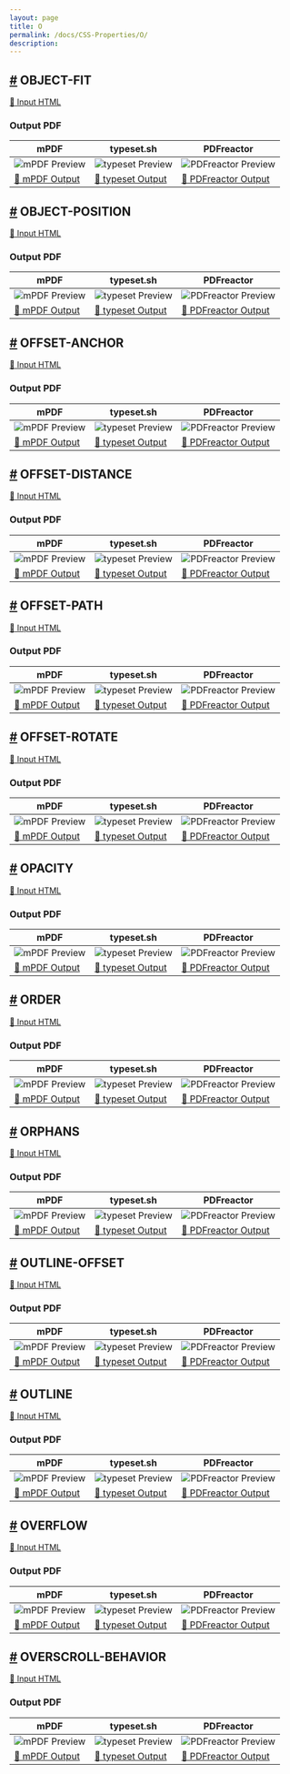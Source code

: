 ```yaml
---
layout: page
title: O
permalink: /docs/CSS-Properties/O/
description: 
---
```




## <a name="OBJECT-FIT" id="OBJECT-FIT" href="#OBJECT-FIT">#</a> OBJECT-FIT

[📄 Input HTML](/html/CSS%20Properties/O/object-fit.html)

### Output PDF

| mPDF | typeset.sh | PDFreactor |
|---------|---------|---------|
| ![mPDF Preview](mpdf__html_CSS_Properties_O_object-fit.html.png) | ![typeset Preview](typeset__html_CSS_Properties_O_object-fit.html.png) | ![PDFreactor Preview](pdfreactor__html_CSS_Properties_O_object-fit.html.png) |
| [📕 mPDF Output](mpdf__html_CSS_Properties_O_object-fit.html.pdf) | [📕 typeset Output](typeset__html_CSS_Properties_O_object-fit.html.pdf) | [📕 PDFreactor Output](pdfreactor__html_CSS_Properties_O_object-fit.html.pdf) |

## <a name="OBJECT-POSITION" id="OBJECT-POSITION" href="#OBJECT-POSITION">#</a> OBJECT-POSITION

[📄 Input HTML](/html/CSS%20Properties/O/object-position.html)

### Output PDF

| mPDF | typeset.sh | PDFreactor |
|---------|---------|---------|
| ![mPDF Preview](mpdf__html_CSS_Properties_O_object-position.html.png) | ![typeset Preview](typeset__html_CSS_Properties_O_object-position.html.png) | ![PDFreactor Preview](pdfreactor__html_CSS_Properties_O_object-position.html.png) |
| [📕 mPDF Output](mpdf__html_CSS_Properties_O_object-position.html.pdf) | [📕 typeset Output](typeset__html_CSS_Properties_O_object-position.html.pdf) | [📕 PDFreactor Output](pdfreactor__html_CSS_Properties_O_object-position.html.pdf) |

## <a name="OFFSET-ANCHOR" id="OFFSET-ANCHOR" href="#OFFSET-ANCHOR">#</a> OFFSET-ANCHOR

[📄 Input HTML](/html/CSS%20Properties/O/offset-anchor.html)

### Output PDF

| mPDF | typeset.sh | PDFreactor |
|---------|---------|---------|
| ![mPDF Preview](mpdf__html_CSS_Properties_O_offset-anchor.html.png) | ![typeset Preview](typeset__html_CSS_Properties_O_offset-anchor.html.png) | ![PDFreactor Preview](pdfreactor__html_CSS_Properties_O_offset-anchor.html.png) |
| [📕 mPDF Output](mpdf__html_CSS_Properties_O_offset-anchor.html.pdf) | [📕 typeset Output](typeset__html_CSS_Properties_O_offset-anchor.html.pdf) | [📕 PDFreactor Output](pdfreactor__html_CSS_Properties_O_offset-anchor.html.pdf) |

## <a name="OFFSET-DISTANCE" id="OFFSET-DISTANCE" href="#OFFSET-DISTANCE">#</a> OFFSET-DISTANCE

[📄 Input HTML](/html/CSS%20Properties/O/offset-distance.html)

### Output PDF

| mPDF | typeset.sh | PDFreactor |
|---------|---------|---------|
| ![mPDF Preview](mpdf__html_CSS_Properties_O_offset-distance.html.png) | ![typeset Preview](typeset__html_CSS_Properties_O_offset-distance.html.png) | ![PDFreactor Preview](pdfreactor__html_CSS_Properties_O_offset-distance.html.png) |
| [📕 mPDF Output](mpdf__html_CSS_Properties_O_offset-distance.html.pdf) | [📕 typeset Output](typeset__html_CSS_Properties_O_offset-distance.html.pdf) | [📕 PDFreactor Output](pdfreactor__html_CSS_Properties_O_offset-distance.html.pdf) |

## <a name="OFFSET-PATH" id="OFFSET-PATH" href="#OFFSET-PATH">#</a> OFFSET-PATH

[📄 Input HTML](/html/CSS%20Properties/O/offset-path.html)

### Output PDF

| mPDF | typeset.sh | PDFreactor |
|---------|---------|---------|
| ![mPDF Preview](mpdf__html_CSS_Properties_O_offset-path.html.png) | ![typeset Preview](typeset__html_CSS_Properties_O_offset-path.html.png) | ![PDFreactor Preview](pdfreactor__html_CSS_Properties_O_offset-path.html.png) |
| [📕 mPDF Output](mpdf__html_CSS_Properties_O_offset-path.html.pdf) | [📕 typeset Output](typeset__html_CSS_Properties_O_offset-path.html.pdf) | [📕 PDFreactor Output](pdfreactor__html_CSS_Properties_O_offset-path.html.pdf) |

## <a name="OFFSET-ROTATE" id="OFFSET-ROTATE" href="#OFFSET-ROTATE">#</a> OFFSET-ROTATE

[📄 Input HTML](/html/CSS%20Properties/O/offset-rotate.html)

### Output PDF

| mPDF | typeset.sh | PDFreactor |
|---------|---------|---------|
| ![mPDF Preview](mpdf__html_CSS_Properties_O_offset-rotate.html.png) | ![typeset Preview](typeset__html_CSS_Properties_O_offset-rotate.html.png) | ![PDFreactor Preview](pdfreactor__html_CSS_Properties_O_offset-rotate.html.png) |
| [📕 mPDF Output](mpdf__html_CSS_Properties_O_offset-rotate.html.pdf) | [📕 typeset Output](typeset__html_CSS_Properties_O_offset-rotate.html.pdf) | [📕 PDFreactor Output](pdfreactor__html_CSS_Properties_O_offset-rotate.html.pdf) |

## <a name="OPACITY" id="OPACITY" href="#OPACITY">#</a> OPACITY

[📄 Input HTML](/html/CSS%20Properties/O/opacity.html)

### Output PDF

| mPDF | typeset.sh | PDFreactor |
|---------|---------|---------|
| ![mPDF Preview](mpdf__html_CSS_Properties_O_opacity.html.png) | ![typeset Preview](typeset__html_CSS_Properties_O_opacity.html.png) | ![PDFreactor Preview](pdfreactor__html_CSS_Properties_O_opacity.html.png) |
| [📕 mPDF Output](mpdf__html_CSS_Properties_O_opacity.html.pdf) | [📕 typeset Output](typeset__html_CSS_Properties_O_opacity.html.pdf) | [📕 PDFreactor Output](pdfreactor__html_CSS_Properties_O_opacity.html.pdf) |

## <a name="ORDER" id="ORDER" href="#ORDER">#</a> ORDER

[📄 Input HTML](/html/CSS%20Properties/O/order.html)

### Output PDF

| mPDF | typeset.sh | PDFreactor |
|---------|---------|---------|
| ![mPDF Preview](mpdf__html_CSS_Properties_O_order.html.png) | ![typeset Preview](typeset__html_CSS_Properties_O_order.html.png) | ![PDFreactor Preview](pdfreactor__html_CSS_Properties_O_order.html.png) |
| [📕 mPDF Output](mpdf__html_CSS_Properties_O_order.html.pdf) | [📕 typeset Output](typeset__html_CSS_Properties_O_order.html.pdf) | [📕 PDFreactor Output](pdfreactor__html_CSS_Properties_O_order.html.pdf) |

## <a name="ORPHANS" id="ORPHANS" href="#ORPHANS">#</a> ORPHANS

[📄 Input HTML](/html/CSS%20Properties/O/orphans.html)

### Output PDF

| mPDF | typeset.sh | PDFreactor |
|---------|---------|---------|
| ![mPDF Preview](mpdf__html_CSS_Properties_O_orphans.html.png) | ![typeset Preview](typeset__html_CSS_Properties_O_orphans.html.png) | ![PDFreactor Preview](pdfreactor__html_CSS_Properties_O_orphans.html.png) |
| [📕 mPDF Output](mpdf__html_CSS_Properties_O_orphans.html.pdf) | [📕 typeset Output](typeset__html_CSS_Properties_O_orphans.html.pdf) | [📕 PDFreactor Output](pdfreactor__html_CSS_Properties_O_orphans.html.pdf) |

## <a name="OUTLINE-OFFSET" id="OUTLINE-OFFSET" href="#OUTLINE-OFFSET">#</a> OUTLINE-OFFSET

[📄 Input HTML](/html/CSS%20Properties/O/outline-offset.html)

### Output PDF

| mPDF | typeset.sh | PDFreactor |
|---------|---------|---------|
| ![mPDF Preview](mpdf__html_CSS_Properties_O_outline-offset.html.png) | ![typeset Preview](typeset__html_CSS_Properties_O_outline-offset.html.png) | ![PDFreactor Preview](pdfreactor__html_CSS_Properties_O_outline-offset.html.png) |
| [📕 mPDF Output](mpdf__html_CSS_Properties_O_outline-offset.html.pdf) | [📕 typeset Output](typeset__html_CSS_Properties_O_outline-offset.html.pdf) | [📕 PDFreactor Output](pdfreactor__html_CSS_Properties_O_outline-offset.html.pdf) |

## <a name="OUTLINE" id="OUTLINE" href="#OUTLINE">#</a> OUTLINE

[📄 Input HTML](/html/CSS%20Properties/O/outline.html)

### Output PDF

| mPDF | typeset.sh | PDFreactor |
|---------|---------|---------|
| ![mPDF Preview](mpdf__html_CSS_Properties_O_outline.html.png) | ![typeset Preview](typeset__html_CSS_Properties_O_outline.html.png) | ![PDFreactor Preview](pdfreactor__html_CSS_Properties_O_outline.html.png) |
| [📕 mPDF Output](mpdf__html_CSS_Properties_O_outline.html.pdf) | [📕 typeset Output](typeset__html_CSS_Properties_O_outline.html.pdf) | [📕 PDFreactor Output](pdfreactor__html_CSS_Properties_O_outline.html.pdf) |

## <a name="OVERFLOW" id="OVERFLOW" href="#OVERFLOW">#</a> OVERFLOW

[📄 Input HTML](/html/CSS%20Properties/O/overflow.html)

### Output PDF

| mPDF | typeset.sh | PDFreactor |
|---------|---------|---------|
| ![mPDF Preview](mpdf__html_CSS_Properties_O_overflow.html.png) | ![typeset Preview](typeset__html_CSS_Properties_O_overflow.html.png) | ![PDFreactor Preview](pdfreactor__html_CSS_Properties_O_overflow.html.png) |
| [📕 mPDF Output](mpdf__html_CSS_Properties_O_overflow.html.pdf) | [📕 typeset Output](typeset__html_CSS_Properties_O_overflow.html.pdf) | [📕 PDFreactor Output](pdfreactor__html_CSS_Properties_O_overflow.html.pdf) |

## <a name="OVERSCROLL-BEHAVIOR" id="OVERSCROLL-BEHAVIOR" href="#OVERSCROLL-BEHAVIOR">#</a> OVERSCROLL-BEHAVIOR

[📄 Input HTML](/html/CSS%20Properties/O/overscroll-behavior.html)

### Output PDF

| mPDF | typeset.sh | PDFreactor |
|---------|---------|---------|
| ![mPDF Preview](mpdf__html_CSS_Properties_O_overscroll-behavior.html.png) | ![typeset Preview](typeset__html_CSS_Properties_O_overscroll-behavior.html.png) | ![PDFreactor Preview](pdfreactor__html_CSS_Properties_O_overscroll-behavior.html.png) |
| [📕 mPDF Output](mpdf__html_CSS_Properties_O_overscroll-behavior.html.pdf) | [📕 typeset Output](typeset__html_CSS_Properties_O_overscroll-behavior.html.pdf) | [📕 PDFreactor Output](pdfreactor__html_CSS_Properties_O_overscroll-behavior.html.pdf) |


